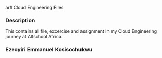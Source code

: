 ar# Cloud Engineering Files

### Description 

This contains all file, excercise and assignment in my  Cloud Engineering journey at Altschool Africa.


### Ezeoyiri Emmanuel Kosisochukwu
